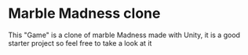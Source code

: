 # Marble Madness clone

This "Game" is a clone of marble Madness made with Unity, it is a good starter project so feel free to take a look at it
